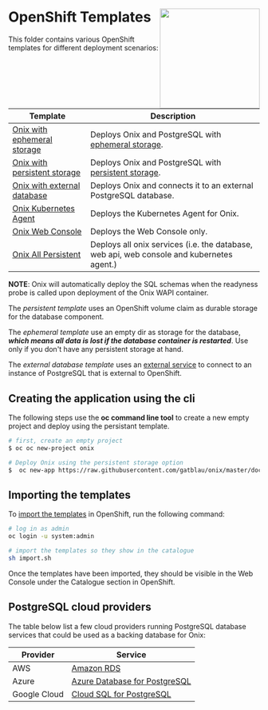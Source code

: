 # OpenShift Templates <img src="../../../docs/pics/ox.png" width="200" height="200" align="right">

This folder contains various OpenShift templates for different deployment scenarios:

| Template | Description |
|---|---|
|[Onix with ephemeral storage](onix-ephemeral.yml) | Deploys Onix and PostgreSQL with [ephemeral storage](https://docs.openshift.com/online/architecture/additional_concepts/ephemeral-storage.html). |
|[Onix with persistent storage](onix-persistent.yml) | Deploys Onix and PostgreSQL with [persistent storage](https://docs.openshift.com/online/architecture/additional_concepts/storage.html). |
|[Onix with external database](onix-ext-db.yml)| Deploys Onix and connects it to an external PostgreSQL database. |
| [Onix Kubernetes Agent](oxkube.yml) | Deploys the Kubernetes Agent for Onix. |
| [Onix Web Console](oxwc.yml) | Deploys the Web Console only. |
| [Onix All Persistent](onix-all-persistent.yml) | Deploys all onix services (i.e. the database, web api, web console and kubernetes agent.) |

__NOTE__: Onix will automatically deploy the SQL schemas when the readyness probe is called upon deployment of the Onix WAPI container.

The *persistent template* uses an OpenShift volume claim as durable storage for the database component.  

The *ephemeral template* use an empty dir as storage for the database, ***which means all data is lost if the database container is restarted***. Use only if you don't have any persistent storage at hand.

The *external database template* uses an [external service](https://docs.openshift.com/online/dev_guide/integrating_external_services.html#mysql-define-service-using-fqdn) to connect to an instance of PostgreSQL that is external to OpenShift.

## Creating the application using the cli

The following steps use the **oc command line tool** to create a new empty project and deploy using the persistant template.

```bash
# first, create an empty project
$ oc oc new-project onix

# Deploy Onix using the persistent storage option
$  oc new-app https://raw.githubusercontent.com/gatblau/onix/master/docs/install/openshift/onix-all-persistent.yml
```

## Importing the templates

To [import the templates](import.sh) in OpenShift, run the following command:

```bash
# log in as admin
oc login -u system:admin

# import the templates so they show in the catalogue
sh import.sh
```

Once the templates have been imported, they should be visible in the Web Console under the Catalogue section in OpenShift.

## PostgreSQL cloud providers

The table below list a few cloud providers running PostgreSQL database services that could be used as a backing database for Onix:

| Provider | Service |
|---|---|
| AWS | [Amazon RDS](https://aws.amazon.com/rds/postgresql/) |
| Azure | [Azure Database for PostgreSQL](https://azure.microsoft.com/en-us/services/postgresql/) |
| Google Cloud | [Cloud SQL for PostgreSQL](https://cloud.google.com/sql/docs/postgres/) |
